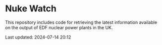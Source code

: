 # Nuke Watch

This repository includes code for retrieving the latest information available on the output of EDF nuclear power plants in the UK.

Last updated: 2024-07-14 20:12